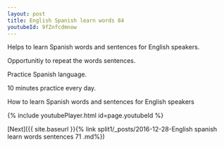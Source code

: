 ```yaml
---
layout: post
title: English Spanish learn words 84 
youtubeId: 9fZnfcdmnow
---
```

 
 
Helps to learn Spanish words and sentences for English speakers.

Opportunitiy to repeat the words sentences. 

Practice Spanish language. 
 
10 minutes practice every day. 
 
How to learn Spanish words and sentences for English speakers 
 
{% include youtubePlayer.html id=page.youtubeId %}
 
 
[Next]({{ site.baseurl }}{% link  split1/_posts/2016-12-28-English spanish learn words sentences 71 .md%})
 
